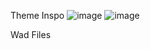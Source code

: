 Theme Inspo
![image](https://github.com/user-attachments/assets/60b543ca-1d5e-49b6-a615-fdc99984de03)
![image](https://github.com/user-attachments/assets/a01ebc0a-0063-46b8-bf43-9a9151c0d09b)

Wad Files


